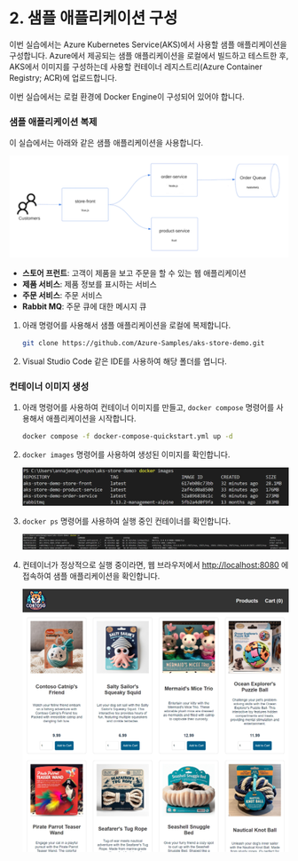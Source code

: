 # 2. 샘플 애플리케이션 구성

이번 실습에서는 Azure Kubernetes Service(AKS)에서 사용할 샘플 애플리케이션을 구성합니다. Azure에서 제공되는 샘플 애플리케이션을 로컬에서 빌드하고 테스트한 후, AKS에서 이미지를 구성하는데 사용할 컨테이너 레지스트리(Azure Container Registry; ACR)에 업로드합니다.

이번 실습에서는 로컬 환경에 Docker Engine이 구성되어 있어야 합니다. 

### 샘플 애플리케이션 복제

이 실습에서는 아래와 같은 샘플 애플리케이션을 사용합니다.

![image.png](./images/image.png)

- **스토어 프런트**: 고객이 제품을 보고 주문을 할 수 있는 웹 애플리케이션
- **제품 서비스**: 제품 정보를 표시하는 서비스
- **주문 서비스**: 주문 서비스
- **Rabbit MQ**: 주문 큐에 대한 메시지 큐

1. 아래 명령어를 사용해서 샘플 애플리케이션을 로컬에 복제합니다.
    
    ```bash
    git clone https://github.com/Azure-Samples/aks-store-demo.git
    ```
    
2. Visual Studio Code 같은 IDE를 사용하여 해당 폴더를 엽니다.

### 컨테이너 이미지 생성

1. 아래 명령어를 사용하여 컨테이너 이미지를 만들고, `docker compose` 명령어를 사용해서 애플리케이션을 시작합니다.
    
    ```bash
    docker compose -f docker-compose-quickstart.yml up -d
    ```
    
2. `docker images` 명령어를 사용하여 생성된 이미지를 확인합니다.
    
    ![image.png](./images/image%201.png)
    
3. `docker ps` 명령어를 사용하여 실행 중인 컨테이너를 확인합니다.
    
    ![image.png](./images/image%202.png)
    
4. 컨테이너가 정상적으로 실행 중이라면, 웹 브라우저에서 [http://localhost:8080](http://localhost:8080) 에 접속하여 샘플 애플리케이션을 확인합니다.
    
    ![image.png](./images/image%203.png)